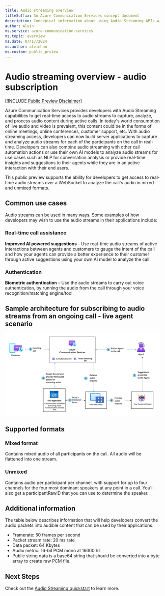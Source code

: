 ```yaml
---
title: Audio streaming overview
titleSuffix: An Azure Communication Services concept document
description: Conceptual information about using Audio Streaming APIs with Call Automation.
author: Alvin
ms.service: azure-communication-services
ms.topic: overview
ms.date: 07/17/2024
ms.author: alvinhan
ms.custom: public_prview
---
```


# Audio streaming overview - audio subscription

[!INCLUDE [Public Preview Disclaimer](../../includes/public-preview-include-document.md)]

Azure Communication Services provides developers with Audio Streaming capabilities to get real-time access to audio streams to capture, analyze, and process audio content during active calls. In today's world consumption of live audio and video is prevalent, this content could be in the forms of online meetings, online conferences, customer support, etc.  With audio streaming access, developers can now build server applications to capture and analyze audio streams for each of the participants on the call in real-time. Developers can also combine audio streaming with other call automation actions or use their own AI models to analyze audio streams for use cases such as NLP for conversation analysis or provide real-time insights and suggestions to their agents while they are in an active interaction with their end users. 

This public preview supports the ability for developers to get access to real-time audio streams over a WebSocket to analyze the call's audio in mixed and unmixed formats.

## Common use cases
Audio streams can be used in many ways. Some examples of how developers may wish to use the audio streams in their applications include:

### Real-time call assistance

**Improved AI powered suggestions** - Use real-time audio streams of active interactions between agents and customers to gauge the intent of the call and how your agents can provide a better experience to their customer through active suggestions using your own AI model to analyze the call.

### Authentication

**Biometric authentication** – Use the audio streams to carry out voice authentication, by running the audio from the call through your voice recognition/matching engine/tool.

## Sample architecture for subscribing to audio streams from an ongoing call - live agent scenario

[![Screenshot of architecture diagram for audio streaming.](./media/audio-streaming-diagram.png)](./media/audio-streaming-diagram.png#lightbox)

## Supported formats

### Mixed format
Contains mixed audio of all participants on the call.  All audio will be flattened into one stream.
	
### Unmixed
Contains audio per participant per channel, with support for up to four channels for the four most dominant speakers at any point in a call. You'll also get a participantRawID that you can use to determine the speaker. 

## Additional information
The table below describes information that will help developers convert the audio packets into audible content that can be used by their applications.
- Framerate: 50 frames per second
- Packet stream rate: 20 ms rate
- Data packet: 64 Kbytes
- Audio metric: 16-bit PCM mono at 16000 hz
- Public string data is a base64 string that should be converted into a byte array to create raw PCM file.

## Next Steps
Check out the [Audio Streaming quickstart](../../how-tos/call-automation/audio-streaming-quickstart.md) to learn more.
